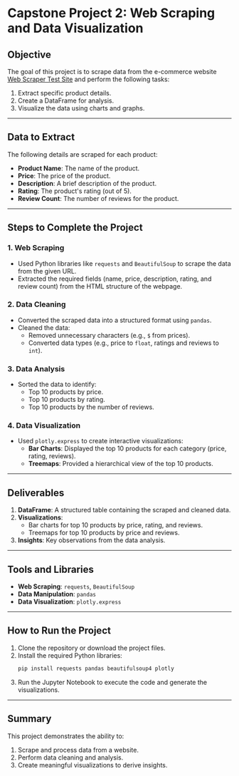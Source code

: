 # Capstone Project 2: Web Scraping and Data Visualization

## Objective
The goal of this project is to scrape data from the e-commerce website [Web Scraper Test Site](https://webscraper.io/test-sites/e-commerce/allinone/computers/laptops) and perform the following tasks:
1. Extract specific product details.
2. Create a DataFrame for analysis.
3. Visualize the data using charts and graphs.

---

## Data to Extract
The following details are scraped for each product:
- **Product Name**: The name of the product.
- **Price**: The price of the product.
- **Description**: A brief description of the product.
- **Rating**: The product's rating (out of 5).
- **Review Count**: The number of reviews for the product.

---

## Steps to Complete the Project
### 1. **Web Scraping**
- Used Python libraries like `requests` and `BeautifulSoup` to scrape the data from the given URL.
- Extracted the required fields (name, price, description, rating, and review count) from the HTML structure of the webpage.

### 2. **Data Cleaning**
- Converted the scraped data into a structured format using `pandas`.
- Cleaned the data:
    - Removed unnecessary characters (e.g., `$` from prices).
    - Converted data types (e.g., price to `float`, ratings and reviews to `int`).

### 3. **Data Analysis**
- Sorted the data to identify:
    - Top 10 products by price.
    - Top 10 products by rating.
    - Top 10 products by the number of reviews.

### 4. **Data Visualization**
- Used `plotly.express` to create interactive visualizations:
    - **Bar Charts**: Displayed the top 10 products for each category (price, rating, reviews).
    - **Treemaps**: Provided a hierarchical view of the top 10 products.

---

## Deliverables
1. **DataFrame**: A structured table containing the scraped and cleaned data.
2. **Visualizations**:
     - Bar charts for top 10 products by price, rating, and reviews.
     - Treemaps for top 10 products by price and reviews.
3. **Insights**: Key observations from the data analysis.

---

## Tools and Libraries
- **Web Scraping**: `requests`, `BeautifulSoup`
- **Data Manipulation**: `pandas`
- **Data Visualization**: `plotly.express`

---

## How to Run the Project
1. Clone the repository or download the project files.
2. Install the required Python libraries:
   ```bash
   pip install requests pandas beautifulsoup4 plotly
   ```
3. Run the Jupyter Notebook to execute the code and generate the visualizations.

---

## Summary
This project demonstrates the ability to:
1. Scrape and process data from a website.
2. Perform data cleaning and analysis.
3. Create meaningful visualizations to derive insights.